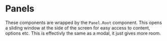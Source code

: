 # Panels

These components are wrapped by the `Panel.Root` component. This opens a sliding window at the side of the screen for easy access to content, options etc. This is effectivly the same as a modal, it just gives more room.
